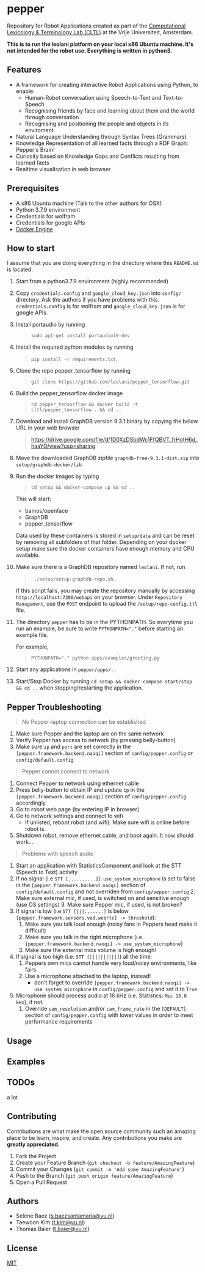 # pepper

Repository for Robot Applications created as part of the [Computational Lexicology & Terminology Lab (CLTL)](http://www.cltl.nl) at the Vrije Universiteit, Amsterdam.

**This is to run the leolani platform on your local x86 Ubuntu machine. It's not intended for the robot use. Everything is written in python3.**

## Features
 - A framework for creating interactive Robot Applications using Python, to enable:
   - Human-Robot conversation using Speech-to-Text and Text-to-Speech
   - Recognising friends by face and learning about them and the world through conversation
   - Recognising and positioning the people and objects in its enviroment.
 - Natural Language Understanding through Syntax Trees (Grammars)
 - Knowledge Representation of all learned facts through a RDF Graph: Pepper's Brain!
 - Curiosity based on Knowledge Gaps and Conflicts resulting from learned facts
 - Realtime visualisation in web browser

## Prerequisites

* A x86 Ubuntu machine (Talk to the other authors for OSX)
* Python 3.7.9 environment
* Credentials for wolfram
* Credentials for google APIs
* [Docker Engine](https://docs.docker.com/engine/install/)

## How to start

I assume that you are doing everything in the directory where this `README.md` is located.

1. Start from a python3.7.9 environment (highly recommended)
2. Copy `credentials.config` and `google_cloud_key.json` into `config/` directory. Ask the authors if you have problems with this. `credentials.config` is for wolfram and `google_cloud_key.json` is for google APIs.
3. Install portaudio by running
    > `sudo apt-get install portaudio19-dev`
4. Install the required python modules by running 
    > `pip install -r requirements.txt`.
5. Clone the repo pepper_tensorflow by running 
    > `git clone https://github.com/leolani/pepper_tensorflow.git`
6. Build the pepper_tensorflow docker image 
    > `cd pepper_tensorflow && docker build -t cltl/pepper_tensorflow . && cd ..`
7. Download and install GraphDB version 9.3.1 binary by copying the below URL in your web browser
    > https://drive.google.com/file/d/1D0XzDSbdWc1FfQBVT_frHotH6d_haaYO/view?usp=sharing
8. Move the downloaded GraphDB zipfile `graphdb-free-9.3.1-dist.zip` into `setup/graphdb-docker/lib`.
9. Run the docker images by typing
    > `cd setup && docker-compose up && cd ..`
    
    This will start:
    * bamos/openface
    * GraphDB
    * pepper_tensorflow


    Data used by these containers is stored in `setup/data` and can be reset by removing all subfolders of that folder. Depending on your docker setup make sure the docker containers have enough memory and CPU available.

10. Make sure there is a GraphDB repository named `leolani`. If  not, run 
    
    > ` ./setup/setup-graphdb-repo.sh`.
    
    If this script fails, you may create the repository manually by accessing `http://localhost:7200/webapi` on your browser. Under `Repository Management`, use the `POST` endpoint to upload the `/setup/repo-config.ttl` file.

11. The directory `pepper` has to be in the PYTHONPATH. So everytime you run an example, be sure to write `PYTHONPATH="."` before starting an example file.

    For example,
    > `PYTHONPATH="." python apps/examples/greeting.py`   

12. Start any applications in `pepper/apps/..`

13. Start/Stop Docker by running `cd setup && docker-compose start/stop && cd ..` when stopping/restarting the application.


## Pepper Troubleshooting
> No Pepper-laptop connection can be established

1. Make sure Pepper and the laptop are on the same network
2. Verify Pepper has access to network (by pressing belly-button)
3. Make sure ```ip``` and ```port``` are set correctly in the ```[pepper.framework.backend.naoqi]``` section of ```config/pepper.config``` or ```config/default.config```

> Pepper cannot connect to network

1. Connect Pepper to network using ethernet cable
2. Press belly-button to obtain IP and update ```ip``` in the ```[pepper.framework.backend.naoqi]``` section of ```config/pepper.config``` accordingly
3. Go to robot web page (by entering IP in browser)
4. Go to network settings and connect to wifi
    - If unlisted, reboot robot (and wifi). Make sure wifi is online before robot is.
5. Shutdown robot, remove ethernet cable, and boot again. It now should work...

> Problems with speech audio

1. Start an application with StatisticsComponent and look at the STT (Speech to Text) activity
2. If no signal (i.e ```STT [..........]```):
     ```use_system_microphone``` is set to false  in the ```[pepper.framework.backend.naoqi]``` section of ```config/default.config``` and not overriden from ```config/pepper.config```
    2. Make sure external mic, if used, is switched on and sensitive enough (use OS settings)
    3. Make sure Pepper mic, if used, is not broken?
3. If signal is low (i.e ```STT [|||.......]``` is below ```[pepper.framework.sensors.vad.webrtc] -> threshold```):
    1. Make sure you talk loud enough (noisy fans in Peppers head make it difficult)
    2. Make sure you talk in the right microphone (i.e. ```[pepper.framework.backend.naoqi] -> use_system_microphone```)
    3. Make sure the external mics volume is high enough!
4. If signal is too high (i.e. ```STT [||||||||||]```) all the time:
    1. Peppers own mics cannot handle very loud/noisy environments, like fairs
    2. Use a microphone attached to the laptop, instead!
        - don't forget to override ```[pepper.framework.backend.naoqi] -> use_system_microphone``` in ```config/pepper.config``` and set it to ```True```
5. Microphone should process audio at 16 kHz  (i.e. Statistics: ```Mic 16.0 kHz```), if not:
    1. Override ```cam_resolution``` and/or ```cam_frame_rate``` in the ```[DEFAULT]``` section of ```config/pepper.config``` with lower values in order to meet performance requirements



## Usage



## Examples


## TODOs

a lot


## Contributing

Contributions are what make the open source community such an amazing place to be learn, inspire, and create. Any contributions you make are **greatly appreciated**.

1. Fork the Project
2. Create your Feature Branch (`git checkout -b feature/AmazingFeature`)
3. Commit your Changes (`git commit -m 'Add some AmazingFeature'`)
4. Push to the Branch (`git push origin feature/AmazingFeature`)
5. Open a Pull Request

## Authors
* Selene Baez (s.baezsantamaria@vu.nl)
* Taewoon Kim (t.kim@vu.nl)
* Thomas Baier (t.baier@vu.nl)

## License
[MIT](https://choosealicense.com/licenses/mit/)